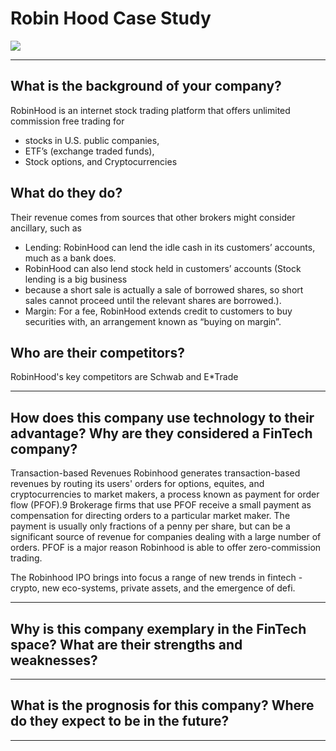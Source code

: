 # Robin Hood Case Study
![](https://external-content.duckduckgo.com/iu/?u=https%3A%2F%2Fcdn.mos.cms.futurecdn.net%2FUwew2kT96kWHNFmgsGti9f.jpg&f=1&nofb=1)

---
## What is the background of your company? 
RobinHood is an internet stock trading platform that offers unlimited ​commission free ​trading for  
* stocks in U.S. public companies,  
* ETF’s (exchange traded funds),  
* Stock options, and Cryptocurrencies


## What do they do? 
Their revenue comes from sources that other brokers might consider ancillary, 
such as 
* Lending: RobinHood can lend the idle cash in its customers’ accounts, much as a bank does. 
* RobinHood can also lend stock held in ​customers’ ​accounts (Stock lending is a big business 
* because a short sale is actually a sale of borrowed shares, so short sales cannot proceed until the relevant shares are borrowed.). 
* Margin: For a fee, RobinHood extends credit to customers to buy securities with, an arrangement 
known as “buying on margin”.  

## Who are their competitors?
RobinHood's key competitors are Schwab and E*Trade

---
## How does this company use technology to their advantage? Why are they considered a FinTech company?
Transaction-based Revenues
Robinhood generates transaction-based revenues by routing its users' orders for options, equites, and cryptocurrencies to market makers, a process known as payment for order flow (PFOF).9
 Brokerage firms that use PFOF receive a small payment as compensation for directing orders to a particular market maker. The payment is usually only fractions of a penny per share, but can be a significant source of revenue for companies dealing with a large number of orders. PFOF is a major reason Robinhood is able to offer zero-commission trading.

The Robinhood IPO brings into focus a range of new trends in fintech - crypto, new eco-systems, private assets, and the emergence of defi.


---
## Why is this company exemplary in the FinTech space? What are their strengths and weaknesses?


---
## What is the prognosis for this company? Where do they expect to be in the future?

---